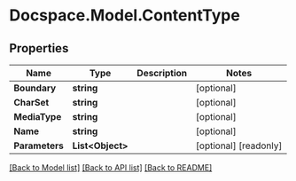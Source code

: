 # Docspace.Model.ContentType

## Properties

Name | Type | Description | Notes
------------ | ------------- | ------------- | -------------
**Boundary** | **string** |  | [optional] 
**CharSet** | **string** |  | [optional] 
**MediaType** | **string** |  | [optional] 
**Name** | **string** |  | [optional] 
**Parameters** | **List&lt;Object&gt;** |  | [optional] [readonly] 

[[Back to Model list]](../README.md#documentation-for-models) [[Back to API list]](../README.md#documentation-for-api-endpoints) [[Back to README]](../README.md)

